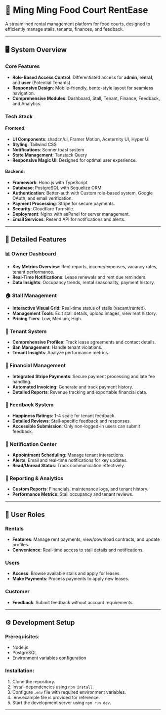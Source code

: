 # 🏢 Ming Ming Food Court RentEase

A streamlined rental management platform for food courts, designed to efficiently manage stalls, tenants, finances, and feedback.

---

## 🖥️ System Overview

### **Core Features**

- **Role-Based Access Control**: Differentiated access for **admin**, **renral**, and **user** (Potential Tenants).
- **Responsive Design**: Mobile-friendly, bento-style layout for seamless navigation.
- **Comprehensive Modules**: Dashboard, Stall, Tenant, Finance, Feedback, and Analytics.

### **Tech Stack**

#### Frontend:

- **UI Components**: shadcn/ui, Framer Motion, Aceternity UI, Hyper UI
- **Styling**: Tailwind CSS
- **Notifications**: Sonner toast system
- **State Management**: Tanstack Query
- **Responsive Magic UI**: Designed for optimal user experience.

#### Backend:

- **Framework**: Hono.js with TypeScript
- **Database**: PostgreSQL with Sequelize ORM
- **Authentication**: Better-auth with Custom role-based system, Google OAuth, and email verification.
- **Payment Processing**: Stripe for secure payments.
- **Security**: Cloudflare Turnstile.
- **Deployment**: Nginx with aaPanel for server management.
- **Email Services**: Resend API for notifications and alerts.

---

## 🌟 Detailed Features

### 📊 Owner Dashboard

- **Key Metrics Overview**: Rent reports, income/expenses, vacancy rates, tenant performance.
- **Real-Time Notifications**: Lease renewals and rent due reminders.
- **Data Insights**: Occupancy trends, rental seasonality, payment history.

### 🏠 Stall Management

- **Interactive Visual Grid**: Real-time status of stalls (vacant/rented).
- **Management Tools**: Edit stall details, upload images, view rent history.
- **Pricing Tiers**: Low, Medium, High.

### 👥 Tenant System

- **Comprehensive Profiles**: Track lease agreements and contact details.
- **Ban Management**: Handle tenant violations.
- **Tenant Insights**: Analyze performance metrics.

### 💸 Financial Management

- **Integrated Stripe Payments**: Secure payment processing and late fee handling.
- **Automated Invoicing**: Generate and track payment history.
- **Detailed Reports**: Revenue tracking and exportable financial data.

### 📝 Feedback System

- **Happiness Ratings**: 1-4 scale for tenant feedback.
- **Detailed Reviews**: Stall-specific feedback and responses.
- **Accessible Submission**: Only non-logged-in users can submit feedback.

### 🔔 Notification Center

- **Appointment Scheduling**: Manage tenant interactions.
- **Alerts**: Email and real-time notifications for key updates.
- **Read/Unread Status**: Track communication effectively.

### 📄 Reporting & Analytics

- **Custom Reports**: Financials, maintenance logs, and tenant history.
- **Performance Metrics**: Stall occupancy and tenant reviews.

---

## 👥 User Roles

### **Rentals**

- **Features**: Manage rent payments, view/download contracts, and update profiles.
- **Convenience**: Real-time access to stall details and notifications.

### **Users**

- **Access**: Browse available stalls and apply for leases.
- **Make Payments**: Process payments to apply new leases.

### **Customer**

- **Feedback**: Submit feedback without account requirements.

---

## ⚙️ Development Setup

### Prerequisites:

- Node.js
- PostgreSQL
- Environment variables configuration

### Installation:

1. Clone the repository.
2. Install dependencies using `npm install`.
3. Configure `.env` file with required environment variables.
4. .env.example file is provided for reference.
5. Start the development server using `npm run dev`.

---
